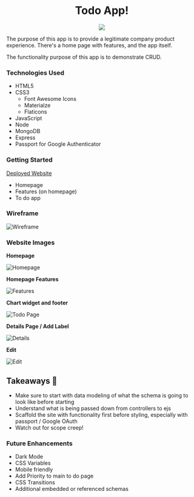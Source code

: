 <h1 style="text-align: center">Todo App!</h1>

<div style="text-align:center"><img src="https://i.imgur.com/CSqin9r.jpeg" /></div>

The purpose of this app is to provide a legitimate company product experience. There's a home page with features, and the app itself.

The functionality purpose of this app is to demonstrate CRUD.

### Technologies Used

- HTML5
- CSS3
  - Font Awesome Icons
  - Materialze
  - Flaticons
- JavaScript
- Node
- MongoDB
- Express
- Passport for Google Authenticator

### Getting Started

[Deployed Website](https://forget-me-note.herokuapp.com/)

- Homepage
- Features (on homepage)
- To do app

### Wireframe

![Wireframe](https://i.imgur.com/eOkWyy8.png)

### Website Images

**Homepage**

![Homepage](https://i.imgur.com/WudhS2s.png)

**Homepage Features**

![Features](https://i.imgur.com/HBYQJiy.png)

**Chart widget and footer**

![Todo Page](https://i.imgur.com/4XuUDBT.png)

**Details Page / Add Label**

![Details](https://i.imgur.com/LKvzZbG.png)

**Edit**

![Edit](https://i.imgur.com/uXQznAJ.png)

## Takeaways 🧠

- Make sure to start with data modeling of what the schema is going to look like before starting
- Understand what is being passed down from controllers to ejs
- Scaffold the site with functionality first before styling, especially with passport / Google OAuth
- Watch out for scope creep!

### Future Enhancements

- Dark Mode
- CSS Variables
- Mobile friendly
- Add Priority to main to do page
- CSS Transitions
- Additional embedded or referenced schemas
